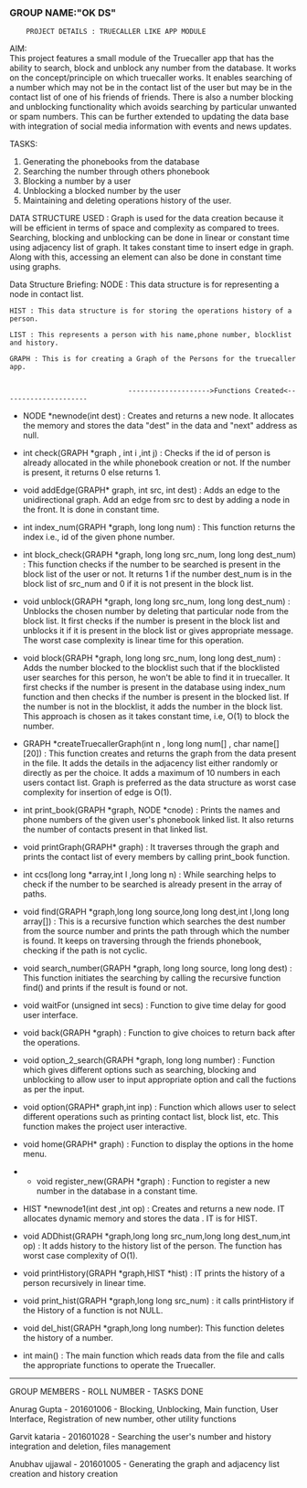 ### GROUP NAME:"OK DS"


		PROJECT DETAILS : TRUECALLER LIKE APP MODULE


AIM:	
This project features a small module of the Truecaller app that has the ability to search, block and unblock any number from the database. It works on the concept/principle on which truecaller works. It enables searching of a number which may not be in the contact list of the user but may be in the contact list of one of his friends of friends. There is also a number blocking and unblocking functionality which avoids searching by particular unwanted or spam numbers. This can be further extended to updating the data base with integration of social media information with events and news updates.

 
TASKS: 	
1. Generating the phonebooks from the database
2. Searching the number through others phonebook	
3. Blocking a number by a user 
4. Unblocking a blocked number by the user
5. Maintaining and deleting operations history of the user.

DATA STRUCTURE USED : Graph is used for the data creation because it will be efficient in terms of space and complexity as compared to trees. Searching, blocking and unblocking can be done in linear or constant time using adjacency list of graph. It takes constant time to insert edge in graph. Along with this, accessing an element can also be done in constant time using graphs. 

Data Structure Briefing:
	NODE : This data structure is for representing a node in contact list.

	HIST : This data structure is for storing the operations history of a person.
	
	LIST : This represents a person with his name,phone number, blocklist and history.

	GRAPH : This is for creating a Graph of the Persons for the truecaller app. 


                                 -------------------->Functions Created<---------------------


* NODE *newnode(int dest) :	Creates and returns a new node. It allocates the memory and stores the data "dest" in the data and "next" address as null.
	
* int check(GRAPH *graph , int i ,int j) :	Checks if the id of person is already allocated in the while phonebook creation or not. If the number is present, it returns 0 else returns 1. 

* void addEdge(GRAPH* graph, int src, int dest) :		Adds an edge to the unidirectional graph. Add an edge from src to dest by adding a node in the front.	It is done in constant time.

* int index_num(GRAPH *graph, long long num) :	This function returns the index i.e., id of the given phone number.

* int block_check(GRAPH *graph, long long src_num, long long dest_num) :		This function checks if the number to be searched is present in the block list of the user or not. It returns 1 if the number dest_num is in the block list of src_num and 0 if it is not present in the block list.

* void unblock(GRAPH *graph, long long src_num, long long dest_num) :		Unblocks the chosen number by deleting that particular node from the block list. It first checks if the number is present in the block list and unblocks it if it is present in the block list or gives appropriate message. The worst case complexity is linear time for this operation.

* void block(GRAPH *graph, long long src_num, long long dest_num) :	Adds the number blocked to the blocklist such that if the blocklisted user searches for this person, he won't be able to find it in truecaller. It first checks if the number is present in the database using index_num function and then checks if the number is present in the blocked list. If the number is not in the blocklist, it adds the number in the block list. This approach is chosen as it takes constant time, i.e, O(1) to block the number.

* GRAPH *createTruecallerGraph(int n , long long num[] , char name[][20]) :	This function creates and returns the graph from the data present in the file. It adds the details in the adjacency list either randomly or directly as per the choice. It adds a maximum of 10 numbers in each users contact list. Graph is preferred as the data structure as worst case complexity for insertion of edge is O(1).

* int print_book(GRAPH *graph, NODE *cnode) :		Prints the names and phone numbers of the given user's phonebook linked list. It also returns the number of contacts present in that linked list.

* void printGraph(GRAPH* graph) :		It traverses through the graph and prints the contact list of every members by calling print_book function.

* int ccs(long long *array,int l ,long long n) :		While searching helps to check if the number to be searched is already present in the array of paths.

* void find(GRAPH *graph,long long source,long long dest,int l,long long array[]) :		This is a recursive function which searches the dest number from the source number and prints the path through which the number is 	found. It keeps on traversing through the friends phonebook, checking if the path is not cyclic.

* void search_number(GRAPH *graph, long long source, long long dest) :	This function initiates the searching by calling the recursive function find() and prints if the result is found or not.

* void waitFor (unsigned int secs) :		Function to give time delay for good user interface.

* void back(GRAPH *graph) :		Function to give choices to return back after the operations.

* void option_2_search(GRAPH *graph, long long number) :		Function which gives different options such as searching, blocking and unblocking to allow user to input appropriate option and call the fuctions as per the input.

* void option(GRAPH* graph,int inp) :		Function which allows user to select different operations such as printing contact list, block list, etc. This function makes the project user interactive.

* void home(GRAPH* graph) :	Function to display the options in the home menu.

* * void register_new(GRAPH *graph) :	Function to register a new number in the database in a constant time.

* HIST *newnode1(int dest ,int op) : Creates and returns a new node. IT allocates dynamic memory and stores the data . IT is for HIST.

* void ADDhist(GRAPH *graph,long long src_num,long long dest_num,int op) :	It adds history to the history list of the person. The function has worst case complexity of O(1).

* void printHistory(GRAPH *graph,HIST *hist) :
	IT prints the history of a person recursively in linear time.

* void print_hist(GRAPH *graph,long long src_num)	:
	it calls printHistory if the History of a function is not NULL.

* void del_hist(GRAPH *graph,long long number): This function deletes the history of a number.  		


* int main() :	The main function which reads data from the file and calls the appropriate functions to operate the Truecaller.
  

---


GROUP MEMBERS	-	ROLL NUMBER	-	TASKS DONE

Anurag Gupta	-	201601006	-	Blocking, Unblocking, Main function, User Interface, Registration of new number, other utility functions 

Garvit kataria	-	201601028	-	Searching the user's number and history integration and deletion, files management 

Anubhav ujjawal	-	201601005	-	Generating the graph and adjacency list creation and history creation
